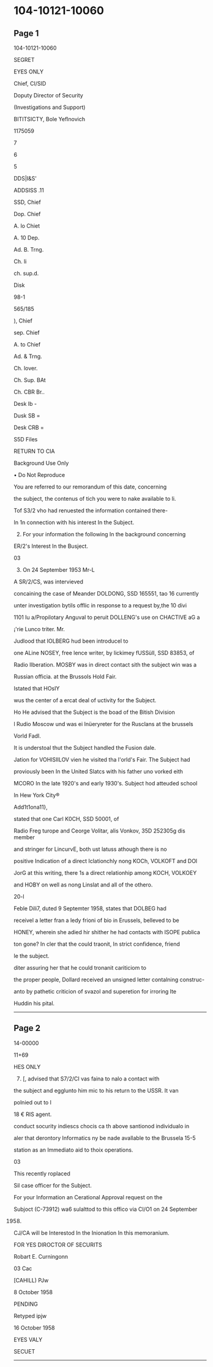 # 104-10121-10060

## Page 1

104-10121-10060

SEGRET

EYES ONLY

Chief, CI/SID

Doputy Director of Security

(Investigations and Support)

BITITSICTY, Bole Yeflnovich

1175059

7

6

5

DDS|I&S'

ADDSISS .11

SSD, Chief

Dop. Chief

A. lo Chiet

A. 10 Dep.

Ad. B. Trng.

Ch. li

ch. sup.d.

Disk

98-1

565/185

), Chief

sep. Chief

A. to Chief

Ad. & Trng.

Ch. lover.

Ch. Sup. BAt

Ch. CBR Br..

Desk Ib -

Dusk SB =

Desk CRB =

S5D Files

RETURN TO CIA

Background Use Only

• Do Not Reproduce

You are referred to our remorandum of this date, concerning

the subject, the contenus of tich you were to nake available to li.

Tof S3/2 vho had renuested the information contained there-

In 1n connection with his interest In the Subject.

2. For your information the following In the background concerning

ER/2's Interest In the Busject.

03

3. On 24 September 1953 Mr-L

A SR/2/CS, was intervieved

concaining the case of Meander DOLDONG, SSD 165551, tao 16 currently

unter investigation bytils offlic in response to a request by,the 10 divi

1101 Iu a/Propilotary Anguval to peruit DOLLENG's use on CHACTIVE aG a

¡'rie Lunco triter. Mr.

Judlood that IOLBERG hud been introducel to

one ALine NOSEY, free lence writer, by lickimey fUSSüll, SSD 83853, of

Radio Ilberation. MOSBY was in direct contact sith the subject win was a

Russian officia. at the Brussols Hold Fair.

Istated that HOsIY

wus the center of a ercat deal of uctivity for the Subject.

Ho He advised that the Subject is the boad of the Bitish Division

l Rudio Moscow und was ei Inüeryreter for the Rusclans at the brussels

Vorld FadI.

It is understoal thut the Subject handled the Fusion dale.

Jation for VOHISIILOV vien he visited tha l'orld's Fair. The Subject had

proviously been In the United Slatcs with his father uno vorked eith

MCORO In the late 1920's and early 1930's. Subject hod atteuded school

In Hew York City®

Add1t1ona11},

stated that one Carl K0CH, SSD 50001, of

Radio Freg turope and Ceorge Volitar, alis Vonkov, 35D 252305g dis member

and stringer for LincurvE, both ust latuss athough there is no

positive Indication of a direct Iclationchly nong KOCh, VOLKOFT and DOl

JorG at this writing, there 1s a direct relationhip among KOCH, VOLKOEY

and HOBY on well as nong Linslat and all of the othero.

20-l

Feble Dili7, duted 9 Septemter 1958, states that DOLBEG had

receivel a letter fran a ledy frioni of bio in Erussels, belleved to be

HONEY, wherein she adied hir shither he had contacts with ISOPE publica

ton gone? In cler that the could traonit, In strict confidence, friend

le the subject.

diter assuring her that he could tronanit cariticiom to

the proper people, Dollard received an unsigned letter contalning construc-

anto by pathetic criticion of svazol and superetion for irroring Ite

Huddin his pital.

---

## Page 2

14-00000

11+69

HES ONLY

7. [, advised that S7/2/CI vas faina to nalo a contact with

the subject and egglunto him mic to his return to the USSR. It van

polnied out to l

18 € RIS agent.

conduct socurity indiescs chocis ca th above santionod individualo in

aler that derontory Informatics ny be nade avallable to the Brussela 15-5

station as an Immediato aid to thoix operations.

03

This recently roplaced

Sil case officer for the Subject.

For your Information an Cerational Approval request on the

Subjoct (C-73912) wa6 sulalttod to this offico via CI/O1 on 24 September

1958.

CJ/CA will be Interestod In the Inionation In this memoranium.

FOR YES DIROCTOR OF SECURITS

Robart E. Curningonn

03 Cac

[CAHILL) PJw

8 October 1958

PENDING

Retyped ipjw

16 October 1958

EYES VALY

SECUET

---

